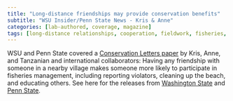 ```yaml
---
title: "Long-distance friendships may provide conservation benefits"
subtitle: "WSU Insider/Penn State News - Kris & Anne"
categories: [lab-authored, coverage, magazine]
tags: [long-distance relationships, cooperation, fieldwork, fisheries, Tanzania, Kris, Anne]
---
```

WSU and Penn State covered a [Conservation Letters paper](https://conbio.onlinelibrary.wiley.com/doi/10.1111/conl.13073) by Kris, Anne, and Tanzanian and international collaborators: Having any friendship with someone in a nearby village makes someone more likely to participate in fisheries management, including reporting violators, cleaning up the beach, and educating others. See here for the releases from [Washington State](https://news.wsu.edu/press-release/2024/12/10/long-distance-friendships-can-provide-conservation-benefits/) and [Penn State](https://www.psu.edu/news/research/story/long-distance-friendships-may-provide-conservation-benefits).
